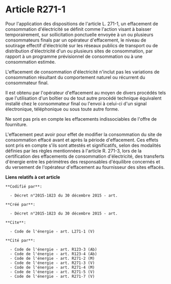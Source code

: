 # Article R271-1

Pour l'application des dispositions de l'article L. 271-1, un effacement de consommation d'électricité se définit comme
l'action visant à baisser temporairement, sur sollicitation ponctuelle envoyée à un ou plusieurs consommateurs finals par un
opérateur d'effacement, le niveau de soutirage effectif d'électricité sur les réseaux publics de transport ou de distribution
d'électricité d'un ou plusieurs sites de consommation, par rapport à un programme prévisionnel de consommation ou à une
consommation estimée. 

L'effacement de consommation d'électricité n'inclut pas les variations de consommation résultant du comportement naturel ou
récurrent du consommateur final. 

Il est obtenu par l'opérateur d'effacement au moyen de divers procédés tels que l'utilisation d'un boîtier ou de tout autre
procédé technique équivalent installé chez le consommateur final ou l'envoi à celui-ci d'un signal électronique, téléphonique
ou sous toute autre forme. 

Ne sont pas pris en compte les effacements indissociables de l'offre de fourniture. 

L'effacement peut avoir pour effet de modifier la consommation du site de consommation effacé avant et après la période
d'effacement. Ces effets sont pris en compte s'ils sont attestés et significatifs, selon des modalités définies par les
règles mentionnées à l'article R. 271-3, lors de la certification des effacements de consommation d'électricité, des
transferts d'énergie entre les périmètres des responsables d'équilibre concernés et du versement de l'opérateur d'effacement
au fournisseur des sites effacés.

**Liens relatifs à cet article**

	**Codifié par**:

	  - Décret n°2015-1823 du 30 décembre 2015 - art.

	**Créé par**:

	  - Décret n°2015-1823 du 30 décembre 2015 - art.

	**Cite**:

	  - Code de l'énergie - art. L271-1 (V)

	**Cité par**:

	  - Code de l'énergie - art. R123-3 (Ab)
	  - Code de l'énergie - art. R123-4 (Ab)
	  - Code de l'énergie - art. R271-2 (M)
	  - Code de l'énergie - art. R271-3 (V)
	  - Code de l'énergie - art. R271-4 (M)
	  - Code de l'énergie - art. R271-5 (V)
	  - Code de l'énergie - art. R271-7 (V)
